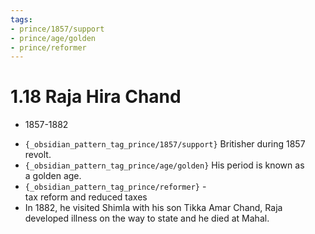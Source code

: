 ```yaml
---
tags:
- prince/1857/support
- prince/age/golden
- prince/reformer
---
```

   
# 1.18 Raja Hira Chand   
* 1857-1882   
   
- `{_obsidian_pattern_tag_prince/1857/support}` Britisher during 1857 revolt.   
- `{_obsidian_pattern_tag_prince/age/golden}` His period is known as a golden age.   
- `{_obsidian_pattern_tag_prince/reformer}` - tax reform and reduced taxes   
- In 1882, he visited Shimla with his son Tikka Amar Chand, Raja developed illness on the way to state and he died at Mahal.